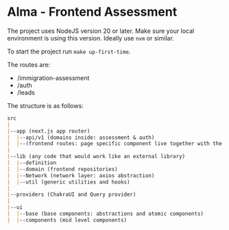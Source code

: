 # Alma - Frontend Assessment

The project uses NodeJS version 20 or later. Make sure your local environment is using this version. Ideally use `nvm` or similar.

To start the project run `make up-first-time`.

The routes are:

- /immigration-assessment
- /auth
- /leads


The structure is as follows:

```md
src
|
|--app (next.js app router)
|  |--api/v1 (domains inside: assessment & auth)
|  |--(frontend routes: page specific component live together with the page component)
|
|--lib (any code that would work like an external library)
|  |--definition
|  |--domain (frontend repositories)
|  |--Network (network layer: axios abstraction)
|  |--util (generic utilities and hooks)
|
|--providers (ChakraUI and Query provider)
|
|--ui
|  |--base (base components: abstractions and atomic components)
|  |--components (mid level components)
```
